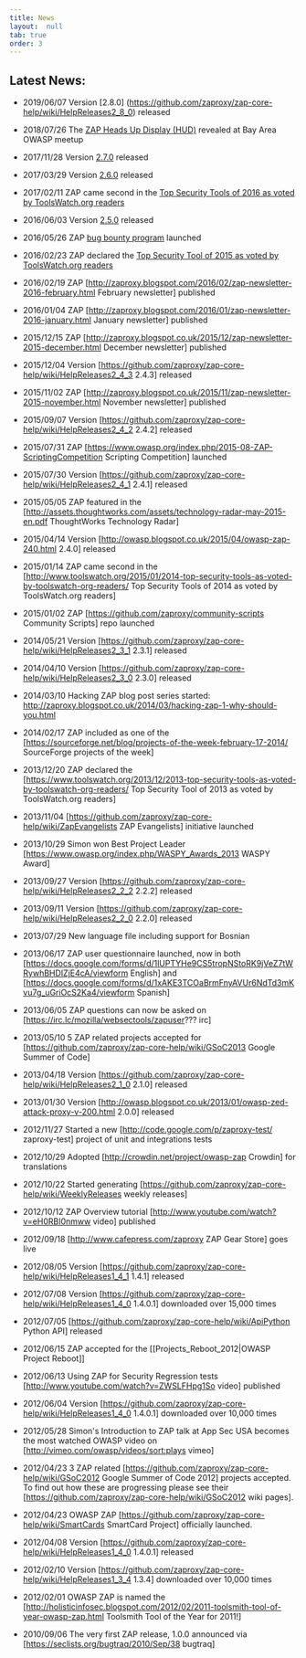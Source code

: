 ```yaml
---
title: News
layout:  null
tab: true
order: 3
---
```


## Latest News:

* 2019/06/07 Version [2.8.0] (https://github.com/zaproxy/zap-core-help/wiki/HelpReleases2_8_0) released
* 2018/07/26 The [ZAP Heads Up Display (HUD)](https://github.com/zaproxy/zap-hud) revealed at Bay Area OWASP meetup
* 2017/11/28 Version [2.7.0](https://github.com/zaproxy/zap-core-help/wiki/HelpReleases2_7_0) released
* 2017/03/29 Version [2.6.0](https://github.com/zaproxy/zap-core-help/wiki/HelpReleases2_6_0) released
* 2017/02/11 ZAP came second in the [Top Security Tools of 2016 as voted by ToolsWatch.org readers](http://www.toolswatch.org/2017/02/2016-top-security-tools-as-voted-by-toolswatch-org-readers/)
* 2016/06/03 Version [2.5.0](https://github.com/zaproxy/zap-core-help/wiki/HelpReleases2_5_0) released
* 2016/05/26 ZAP [bug bounty program](https://bugcrowd.com/owaspzap) launched
* 2016/02/23 ZAP declared the [Top Security Tool of 2015 as voted by ToolsWatch.org readers](http://www.toolswatch.org/2016/02/2015-top-security-tools-as-voted-by-toolswatch-org-readers/)

* 2016/02/19 ZAP [http://zaproxy.blogspot.com/2016/02/zap-newsletter-2016-february.html February newsletter] published
* 2016/01/04 ZAP [http://zaproxy.blogspot.com/2016/01/zap-newsletter-2016-january.html January newsletter] published
* 2015/12/15 ZAP [http://zaproxy.blogspot.co.uk/2015/12/zap-newsletter-2015-december.html December newsletter] published
* 2015/12/04 Version [https://github.com/zaproxy/zap-core-help/wiki/HelpReleases2_4_3 2.4.3] released
* 2015/11/02 ZAP [http://zaproxy.blogspot.co.uk/2015/11/zap-newsletter-2015-november.html November newsletter] published
* 2015/09/07 Version [https://github.com/zaproxy/zap-core-help/wiki/HelpReleases2_4_2 2.4.2] released
* 2015/07/31 ZAP [https://www.owasp.org/index.php/2015-08-ZAP-ScriptingCompetition Scripting Competition] launched
* 2015/07/30 Version [https://github.com/zaproxy/zap-core-help/wiki/HelpReleases2_4_1 2.4.1] released
* 2015/05/05 ZAP featured in the [http://assets.thoughtworks.com/assets/technology-radar-may-2015-en.pdf ThoughtWorks Technology Radar]
* 2015/04/14 Version [http://owasp.blogspot.co.uk/2015/04/owasp-zap-240.html 2.4.0] released
* 2015/01/14 ZAP came second in the [http://www.toolswatch.org/2015/01/2014-top-security-tools-as-voted-by-toolswatch-org-readers/ Top Security Tools of 2014 as voted by ToolsWatch.org readers]
* 2015/01/02 ZAP [https://github.com/zaproxy/community-scripts Community Scripts] repo launched
* 2014/05/21 Version [https://github.com/zaproxy/zap-core-help/wiki/HelpReleases2_3_1 2.3.1] released
* 2014/04/10 Version [https://github.com/zaproxy/zap-core-help/wiki/HelpReleases2_3_0 2.3.0] released
* 2014/03/10 Hacking ZAP blog post series started: http://zaproxy.blogspot.co.uk/2014/03/hacking-zap-1-why-should-you.html
* 2014/02/17 ZAP included as one of the [https://sourceforge.net/blog/projects-of-the-week-february-17-2014/ SourceForge projects of the week]
* 2013/12/20 ZAP declared the [https://www.toolswatch.org/2013/12/2013-top-security-tools-as-voted-by-toolswatch-org-readers/ Top Security Tool of 2013 as voted by ToolsWatch.org readers]
* 2013/11/04 [https://github.com/zaproxy/zap-core-help/wiki/ZapEvangelists ZAP Evangelists] initiative launched
* 2013/10/29 Simon won Best Project Leader [https://www.owasp.org/index.php/WASPY_Awards_2013 WASPY Award]
* 2013/09/27 Version [https://github.com/zaproxy/zap-core-help/wiki/HelpReleases2_2_2 2.2.2] released
* 2013/09/11 Version [https://github.com/zaproxy/zap-core-help/wiki/HelpReleases2_2_0 2.2.0] released
* 2013/07/29 New language file including support for Bosnian
* 2013/06/17 ZAP user questionnaire launched, now in both [https://docs.google.com/forms/d/1lUPTYHe9CS5tropNStoRK9jVeZ7tWRywhBHDIZjE4cA/viewform English] and [https://docs.google.com/forms/d/1xAKE3TCOaBrmFnyAVUr6NdTd3mKvu7g_uGriOcS2Ka4/viewform Spanish]
* 2013/06/05 ZAP questions can now be asked on [https://irc.lc/mozilla/websectools/zapuser??? irc]
* 2013/05/10 5 ZAP related projects accepted for [https://github.com/zaproxy/zap-core-help/wiki/GSoC2013 Google Summer of Code]
* 2013/04/18 Version [https://github.com/zaproxy/zap-core-help/wiki/HelpReleases2_1_0 2.1.0] released
* 2013/01/30 Version [http://owasp.blogspot.co.uk/2013/01/owasp-zed-attack-proxy-v-200.html 2.0.0] released
* 2012/11/27 Started a new [http://code.google.com/p/zaproxy-test/ zaproxy-test] project of unit and integrations tests
* 2012/10/29 Adopted [http://crowdin.net/project/owasp-zap Crowdin] for translations
* 2012/10/22 Started generating [https://github.com/zaproxy/zap-core-help/wiki/WeeklyReleases weekly releases]
* 2012/10/12 ZAP Overview tutorial [http://www.youtube.com/watch?v=eH0RBI0nmww video] published
* 2012/09/18 [http://www.cafepress.com/zaproxy ZAP Gear Store] goes live
* 2012/08/05 Version [https://github.com/zaproxy/zap-core-help/wiki/HelpReleases1_4_1 1.4.1] released
* 2012/07/08 Version [https://github.com/zaproxy/zap-core-help/wiki/HelpReleases1_4_0 1.4.0.1] downloaded over 15,000 times
* 2012/07/05 [https://github.com/zaproxy/zap-core-help/wiki/ApiPython Python API] released
* 2012/06/15 ZAP accepted for the [[Projects_Reboot_2012|OWASP Project Reboot]]
* 2012/06/13 Using ZAP for Security Regression tests [http://www.youtube.com/watch?v=ZWSLFHpg1So video] published
* 2012/06/04 Version [https://github.com/zaproxy/zap-core-help/wiki/HelpReleases1_4_0 1.4.0.1] downloaded over 10,000 times
* 2012/05/28 Simon's Introduction to ZAP talk at App Sec USA becomes the most watched OWASP video on [http://vimeo.com/owasp/videos/sort:plays vimeo]
* 2012/04/23 3 ZAP related [https://github.com/zaproxy/zap-core-help/wiki/GSoC2012 Google Summer of Code 2012] projects accepted. To find out how these are progressing please see their [https://github.com/zaproxy/zap-core-help/wiki/GSoC2012 wiki pages].
* 2012/04/23 OWASP ZAP [https://github.com/zaproxy/zap-core-help/wiki/SmartCards SmartCard Project] officially launched.
* 2012/04/08 Version [https://github.com/zaproxy/zap-core-help/wiki/HelpReleases1_4_0 1.4.0.1] released
* 2012/02/10 Version [https://github.com/zaproxy/zap-core-help/wiki/HelpReleases1_3_4 1.3.4] downloaded over 10,000 times
* 2012/02/01 OWASP ZAP is named the [http://holisticinfosec.blogspot.com/2012/02/2011-toolsmith-tool-of-year-owasp-zap.html Toolsmith Tool of the Year for 2011!]
* 2010/09/06 The very first ZAP release, 1.0.0 announced via  [https://seclists.org/bugtraq/2010/Sep/38 bugtraq]
